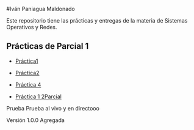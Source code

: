 #Iván Paniagua Maldonado

Este repositorio tiene las prácticas y entregas de la materia de Sistemas Operativos y Redes.

## Prácticas de Parcial 1

 - [Práctica1](./Eivan.md)
 - [Práctica2](./TareaShida.md)

 - [Práctica 4](https://github.com/DomnhallIvan/Algo)

 - [Práctica 1 2Parcial](https://github.com/DomnhallIvan/SistemasIvan-2022)

 Prueba Prueba al vivo y en directooo
 
 Versión 1.0.0 Agregada